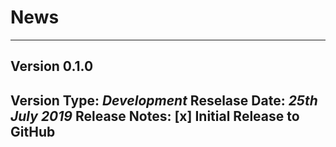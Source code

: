 # News
---

## Version 0.1.0
**Version Type**: _Development_ **Reselase Date**: _25th July 2019_
**Release Notes**:
[x] Initial Release to GitHub
---
